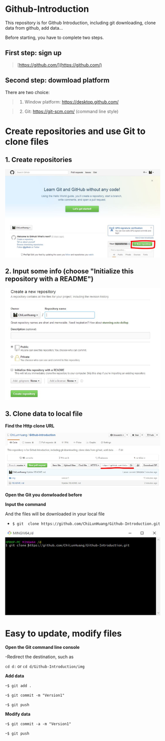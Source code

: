 # Github-Introduction
This repository is for Github Introduction, including git downloading, clone data from github, add data...

Before starting, you have to complete two steps.

## First step: sign up

> [https://github.com/](https://github.com/)



## Second step: dowmload platform

There are two choice:

> 1. Window platform: https://desktop.github.com/

> 2. Git: https://git-scm.com/ (command line style)



# Create repositories and use Git to clone files

## 1. Create repositories

![alt tag](https://raw.githubusercontent.com/ChiLunHuang/Github-Introduction/master/img/Addnew.JPG)




## 2. Input some info (choose "Initialize this repository with a README")

![alt tag](https://raw.githubusercontent.com/ChiLunHuang/Github-Introduction/master/img/info.JPG)



## 3. Clone data to local file

**Find the Http clone URL**

![alt tag](https://raw.githubusercontent.com/ChiLunHuang/Github-Introduction/master/img/cloneHttp.JPG)

**Open the Git you donwloaded before**

**Input the command**

And the files will be downloaded in your local file

- `$ git  clone https://github.com/ChiLunHuang/Github-Introduction.git`

![alt tag](https://raw.githubusercontent.com/ChiLunHuang/Github-Introduction/master/img/clone.JPG)

# Easy to update, modify files

**Open the Git command line console**

-Redirect the destination, such as 

`cd d:` or `cd d/Github-Introduction/img`

**Add data**

-`$ git add .`

-`$ git commit -m "Version1"`

-`$ git push `

**Modify data**

-`$ git commit -a -m "Version1"`

-`$ git push `
